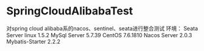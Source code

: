 # SpringCloudAlibabaTest
对spring cloud alibaba系的nacos、sentinel、seata进行整合测试
环境：
Seata Server linux 1.5.2
MySql Server 5.7.39
CentOS 7.6.1810
Nacos Server 2.0.3
Mybatis-Starter 2.2.2
